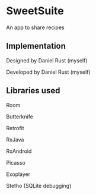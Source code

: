 # SweetSuite
An app to share recipes

## Implementation
Designed by Daniel Rust (myself)

Developed by Daniel Rust (myself)

## Libraries used

Room

Butterknife

Retrofit

RxJava

RxAndroid

Picasso

Exoplayer

Stetho (SQLite debugging)


